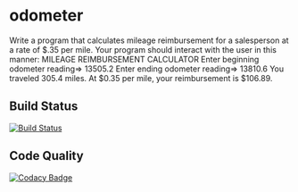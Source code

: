 # odometer
Write a program that calculates mileage reimbursement for a salesperson at a rate of $.35 per mile. Your program should interact with the user in this manner: MILEAGE REIMBURSEMENT CALCULATOR Enter beginning odometer reading=> 13505.2 Enter ending odometer reading=> 13810.6 You traveled 305.4 miles. At $0.35 per mile, your reimbursement is $106.89.

## Build Status
[![Build Status](https://travis-ci.com/veerp7794/odometer.svg?branch=master)](https://travis-ci.com/veerp7794/odometer)

## Code Quality
[![Codacy Badge](https://app.codacy.com/project/badge/Grade/f3bffde75ab5408f8c4bdf34339d597d)](https://www.codacy.com/manual/veerp7794/odometer?utm_source=github.com&amp;utm_medium=referral&amp;utm_content=veerp7794/odometer&amp;utm_campaign=Badge_Grade)
